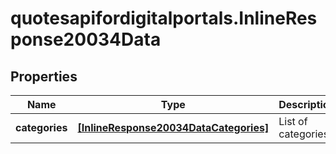 # quotesapifordigitalportals.InlineResponse20034Data

## Properties

Name | Type | Description | Notes
------------ | ------------- | ------------- | -------------
**categories** | [**[InlineResponse20034DataCategories]**](InlineResponse20034DataCategories.md) | List of categories. | [optional] 


